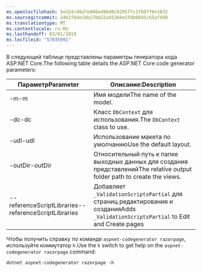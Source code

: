```yaml
---
ms.openlocfilehash: 5ed24cd8a7e880a496d0c0295f7c1fb07f0e1032
ms.sourcegitcommit: 24b1f6decbb17bb22a45166e5fdb0845c65af498
ms.translationtype: MT
ms.contentlocale: ru-RU
ms.lasthandoff: 03/01/2019
ms.locfileid: "57035991"
---
```

<span data-ttu-id="e6171-101">В следующей таблице представлены параметры генератора кода ASP.NET Core.</span><span class="sxs-lookup"><span data-stu-id="e6171-101">The following table details the ASP.NET Core code generator parameters:</span></span>

| <span data-ttu-id="e6171-102">Параметр</span><span class="sxs-lookup"><span data-stu-id="e6171-102">Parameter</span></span>               | <span data-ttu-id="e6171-103">Описание:</span><span class="sxs-lookup"><span data-stu-id="e6171-103">Description</span></span>|
| ----------------- | ------------ |
| <span data-ttu-id="e6171-104">-m</span><span class="sxs-lookup"><span data-stu-id="e6171-104">-m</span></span>  | <span data-ttu-id="e6171-105">Имя модели</span><span class="sxs-lookup"><span data-stu-id="e6171-105">The name of the model.</span></span> |
| <span data-ttu-id="e6171-106">-dc</span><span class="sxs-lookup"><span data-stu-id="e6171-106">-dc</span></span>  | <span data-ttu-id="e6171-107">Класс `DbContext` для использования.</span><span class="sxs-lookup"><span data-stu-id="e6171-107">The `DbContext` class to use.</span></span> |
| <span data-ttu-id="e6171-108">-udl</span><span class="sxs-lookup"><span data-stu-id="e6171-108">-udl</span></span> | <span data-ttu-id="e6171-109">Использование макета по умолчанию</span><span class="sxs-lookup"><span data-stu-id="e6171-109">Use the default layout.</span></span> |
| <span data-ttu-id="e6171-110">-outDir</span><span class="sxs-lookup"><span data-stu-id="e6171-110">-outDir</span></span> | <span data-ttu-id="e6171-111">Относительный путь к папке выходных данных для создания представлений</span><span class="sxs-lookup"><span data-stu-id="e6171-111">The relative output folder path to create the views.</span></span> |
| <span data-ttu-id="e6171-112">--referenceScriptLibraries</span><span class="sxs-lookup"><span data-stu-id="e6171-112">--referenceScriptLibraries</span></span> | <span data-ttu-id="e6171-113">Добавляет `_ValidationScriptsPartial` для страниц редактирования и создания</span><span class="sxs-lookup"><span data-stu-id="e6171-113">Adds `_ValidationScriptsPartial` to Edit and Create pages</span></span> |

<span data-ttu-id="e6171-114">Чтобы получить справку по команде `aspnet-codegenerator razorpage`, используйте коммутатор `h`.</span><span class="sxs-lookup"><span data-stu-id="e6171-114">Use the `h` switch to get help on the `aspnet-codegenerator razorpage` command:</span></span>

```console
dotnet aspnet-codegenerator razorpage -h
```
